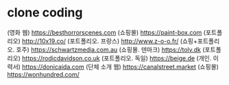 # clone coding

(영화 웹) https://besthorrorscenes.com
(쇼핑몰) https://paint-box.com
(포트폴리오) http://10x19.co/
(포트폴리오. 프랑스) http://www.z-o-o.fr/
(쇼핑+포트폴리오. 호주) https://schwartzmedia.com.au
(쇼핑몰. 덴마크) https://tolv.dk
(포트폴리오) https://rodicdavidson.co.uk
(포트폴리오. 독일) https://beige.de
(개인. 이력서) https://donicaida.com
(단체 소개 웹) https://canalstreet.market
(쇼핑몰) https://wonhundred.com/